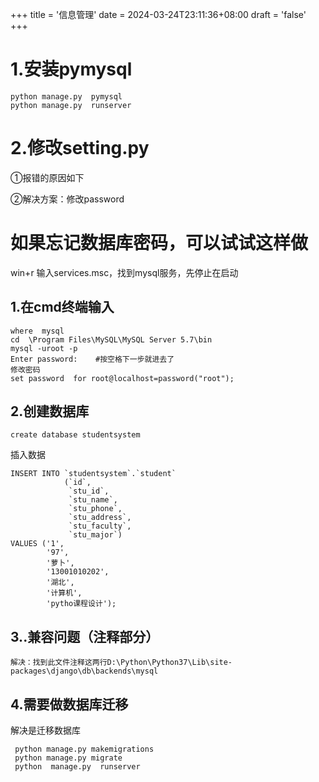 +++
title = '信息管理'
date = 2024-03-24T23:11:36+08:00
draft = 'false'
+++


# 1.安装pymysql

```
python manage.py  pymysql
python manage.py  runserver
```

# 2.修改setting.py

①报错的原因如下

②解决方案：修改password



# 如果忘记数据库密码，可以试试这样做

win+r  输入services.msc，找到mysql服务，先停止在启动

## 1.在cmd终端输入

```
where  mysql
cd  \Program Files\MySQL\MySQL Server 5.7\bin
mysql -uroot -p
Enter password:    #按空格下一步就进去了
修改密码
set password  for root@localhost=password("root");
```

## 2.创建数据库

```
create database studentsystem
```


插入数据

```
INSERT INTO `studentsystem`.`student`
            (`id`,
             `stu_id`,
             `stu_name`,
             `stu_phone`,
             `stu_address`,
             `stu_faculty`,
             `stu_major`)
VALUES ('1',
        '97',
        '萝卜',
        '13001010202',
        '湖北',
        '计算机',
        'pytho课程设计');
```

## 3..兼容问题（注释部分）

```
解决：找到此文件注释这两行D:\Python\Python37\Lib\site-packages\django\db\backends\mysql
```

## 4.需要做数据库迁移

解决是迁移数据库

```
 python manage.py makemigrations
 python manage.py migrate
 python  manage.py  runserver 
```

